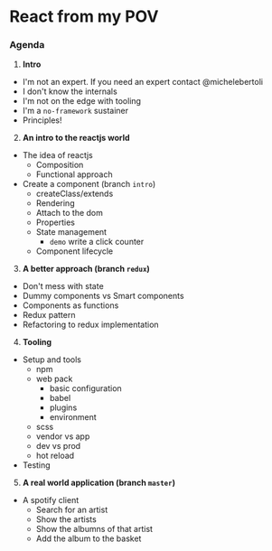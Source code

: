 # React from my POV

### Agenda
1) **Intro**
  - I'm not an expert. If you need an expert contact @michelebertoli
  - I don't know the internals
  - I'm not on the edge with tooling
  - I'm a `no-framework` sustainer
  - Principles!

2) **An intro to the reactjs world**
  - The idea of reactjs 
    - Composition
    - Functional approach
  - Create a component (branch `intro`)
    - createClass/extends  
    - Rendering
    - Attach to the dom
    - Properties
    - State management
      - `demo` write a click counter
    - Component lifecycle

3) **A better approach (branch `redux`)**
  - Don't mess with state 
  - Dummy components vs Smart components
  - Components as functions
  - Redux pattern
  - Refactoring to redux implementation

4) **Tooling**
  - Setup and tools
    - npm
    - web pack
        - basic configuration
        - babel
        - plugins
        - environment
    - scss
    - vendor vs app
    - dev vs prod
    - hot reload
  - Testing

5) **A real world application (branch `master`)**
  - A spotify client
    - Search for an artist
    - Show the artists
    - Show the albumns of that artist
    - Add the album to the basket


  

